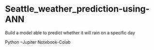 # Seattle_weather_prediction-using-ANN
Build a model able to predict whether it will rain on a specific day

Python –Jupiter Notebook-Colab

